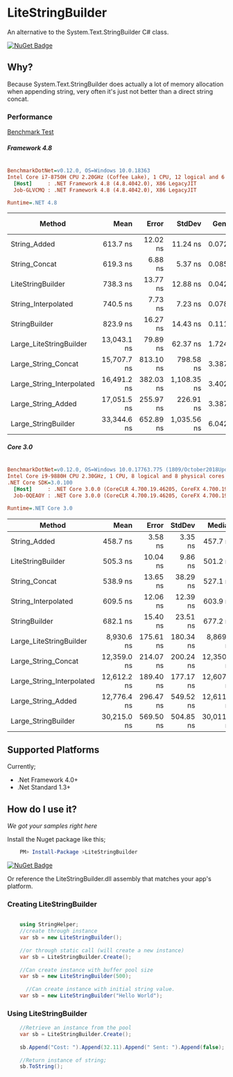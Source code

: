 # LiteStringBuilder
An alternative to the System.Text.StringBuilder C# class.

[![NuGet Badge](https://buildstats.info/nuget/LiteStringBuilder)](https://www.nuget.org/packages/LiteStringBuilder/)

## Why?
Because System.Text.StringBuilder does actually a lot of memory allocation when appending string, very often it's just not better than a direct string concat.

### Performance
[Benchmark Test](https://github.com/justinamiller/LiteStringBuilder/blob/master/perf/Benchmark/StringBenchmark.cs)

##### Framework 4.8
``` ini

BenchmarkDotNet=v0.12.0, OS=Windows 10.0.18363
Intel Core i7-8750H CPU 2.20GHz (Coffee Lake), 1 CPU, 12 logical and 6 physical cores
  [Host]     : .NET Framework 4.8 (4.8.4042.0), X86 LegacyJIT
  Job-GLVCMQ : .NET Framework 4.8 (4.8.4042.0), X86 LegacyJIT

Runtime=.NET 4.8  

```
|                    Method |        Mean |     Error |      StdDev |  Gen 0 | Gen 1 | Gen 2 | Allocated |
|-------------------------- |------------:|----------:|------------:|-------:|------:|------:|----------:|
|              String_Added |    613.7 ns |  12.02 ns |    11.24 ns | 0.0725 |     - |     - |     345 B |
|             String_Concat |    619.3 ns |   6.88 ns |     5.37 ns | 0.0858 |     - |     - |     408 B |
|         LiteStringBuilder |    738.3 ns |  13.77 ns |    12.88 ns | 0.0429 |     - |     - |     204 B |
|       String_Interpolated |    740.5 ns |   7.73 ns |     7.23 ns |  0.0782 |     - |     - |     369 B |
|             StringBuilder |    823.9 ns |  16.27 ns |    14.43 ns | 0.1116 |     - |     - |     529 B |
|   Large_LiteStringBuilder | 13,043.1 ns |  79.89 ns |    62.37 ns | 1.7242 |     - |     - |    8192 B |
|       Large_String_Concat | 15,707.7 ns | 813.10 ns |   798.58 ns | 3.3875 |     - |     - |   16077 B |
| Large_String_Interpolated | 16,491.2 ns | 382.03 ns | 1,108.35 ns | 3.4027 |     - |     - |   16132 B |
|        Large_String_Added | 17,051.5 ns | 255.97 ns |   226.91 ns |  3.3875 |     - |     - |   16077 B |
|       Large_StringBuilder | 33,344.6 ns | 652.89 ns | 1,035.56 ns |  6.0425 |     - |     - |   28699 B |


##### Core 3.0

``` ini

BenchmarkDotNet=v0.12.0, OS=Windows 10.0.17763.775 (1809/October2018Update/Redstone5)
Intel Core i9-9880H CPU 2.30GHz, 1 CPU, 8 logical and 8 physical cores
.NET Core SDK=3.0.100
  [Host]     : .NET Core 3.0.0 (CoreCLR 4.700.19.46205, CoreFX 4.700.19.46214), X64 RyuJIT
  Job-OQEAOY : .NET Core 3.0.0 (CoreCLR 4.700.19.46205, CoreFX 4.700.19.46214), X64 RyuJIT

Runtime=.NET Core 3.0  

```
|                    Method |        Mean |     Error |    StdDev |      Median |  Gen 0 |  Gen 1 | Allocated |
|-------------------------- |------------:|----------:|----------:|------------:|-------:|-------:|----------:|
|              String_Added |    458.7 ns |   3.58 ns |   3.35 ns |    457.7 ns | 0.0467 |      - |     392 B |
|         LiteStringBuilder |    505.3 ns |  10.04 ns |   9.86 ns |    501.2 ns | 0.0410 |      - |     344 B |
|             String_Concat |    538.9 ns |  13.65 ns |  38.29 ns |    527.1 ns | 0.0668 |      - |     560 B |
|       String_Interpolated |    609.5 ns |  12.06 ns |  12.39 ns |    603.9 ns |0.0448 |      - |     376 B |
|             StringBuilder |    682.1 ns |  15.40 ns |  23.51 ns |    677.2 ns | 0.0544 |      - |     456 B |
|   Large_LiteStringBuilder |  8,930.6 ns | 175.61 ns | 180.34 ns |  8,869.1 ns | 0.9766 | 0.0153 |    8208 B |
|       Large_String_Concat | 12,359.0 ns | 214.07 ns | 200.24 ns | 12,350.1 ns |1.9073 | 0.0763 |   16048 B |
| Large_String_Interpolated | 12,612.2 ns | 189.40 ns | 177.17 ns | 12,607.5 ns |  1.9226 | 0.0610 |   16112 B |
|        Large_String_Added | 12,776.4 ns | 296.47 ns | 549.52 ns | 12,611.3 ns | 1.9073 | 0.0763 |   16048 B |
|       Large_StringBuilder | 30,215.0 ns | 569.50 ns | 504.85 ns | 30,011.7 ns | 3.4485 | 0.1831 |   28952 B |

## Supported Platforms
Currently;

* .Net Framework 4.0+
* .Net Standard 1.3+

## How do I use it?
*We got your samples right here*

Install the Nuget package like this;

```powershell
    PM> Install-Package >LiteStringBuilder
```
[![NuGet Badge](https://buildstats.info/nuget/LiteStringBuilder)](https://www.nuget.org/packages/LiteStringBuilder/)

Or reference the LiteStringBuilder.dll assembly that matches your app's platform.

### Creating LiteStringBuilder
```C#

    using StringHelper;
    //create through instance
    var sb = new LiteStringBuilder();
    
    //or through static call (will create a new instance)
    var sb = LiteStringBuilder.Create();
    
    //Can create instance with buffer pool size
    var sb = new LiteStringBuilder(500);
    
      //Can create instance with initial string value.
    var sb = new LiteStringBuilder("Hello World");
```

### Using LiteStringBuilder
```C#
    //Retrieve an instance from the pool
    var sb = LiteStringBuilder.Create();
 
    sb.Append("Cost: ").Append(32.11).Append(" Sent: ").Append(false);
    
    //Return instance of string;
    sb.ToString();
```


